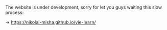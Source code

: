 The website is under development, sorry for let you guys waiting this slow process:

→  https://nikolai-misha.github.io/vie-learn/
